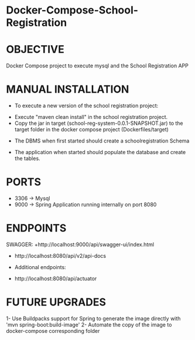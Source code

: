 # Docker-Compose-School-Registration

# OBJECTIVE

Docker Compose project to execute mysql and the School Registration APP

# MANUAL INSTALLATION

* To execute a new version of the school registration project:

- Execute "maven clean install" in the school registration project.
- Copy the jar in target (school-reg-system-0.0.1-SNAPSHOT.jar) to the target folder in the docker compose project (Dockerfiles/target)

* The DBMS when first started should create a schoolregistration Schema 

* The application when started should populate the database and create the tables.

# PORTS

* 3306 -> Mysql
* 9000 -> Spring Application running internally on port 8080

# ENDPOINTS

SWAGGER: 
+http://localhost:9000/api/swagger-ui/index.html
+ http://localhost:8080/api/v2/api-docs

- Additional endpoints:
+ http://localhost:8080/api/actuator

# FUTURE UPGRADES

1- Use Buildpacks support for Spring to generate the image directly with 'mvn spring-boot:build-image' 
2- Automate the copy of the image to docker-compose corresponding folder
